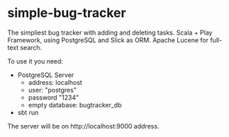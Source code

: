 # simple-bug-tracker
The simpliest bug tracker with adding and deleting tasks. Scala + Play Framework, using PostgreSQL and Slick as ORM. Apache Lucene for full-text search.

To use it you need:
* PostgreSQL Server
  * address: localhost 
  * user: "postgres" 
  * password "1234"
  * empty database: bugtracker_db
* sbt run

The server will be on http://localhost:9000 address.

